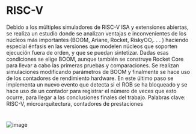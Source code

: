 # RISC-V
Debido a los múltiples simuladores de RISC-V ISA y extensiones abiertas, se realiza
un estudio donde se analizan ventajas e inconvenientes de los núcleos más importantes (BOOM, Ariane, Rocket, RiskyOO,. . . ) haciendo especial énfasis en las versiones que
modelen núcleos que soporten ejecución fuera de orden, y que se puedan sintetizar. Dadas
esas condiciones se elige BOOM, aunque también se construye Rocket Core para llevar a
cabo las primeras pruebas y comparaciones. Se realizan simulaciones modificando parámetros de BOOM y finalmente se hace uso de los contadores de rendimiento hardware.
En este último paso se implementa un nuevo evento que detecta si el ROB se ha bloqueado y se hace uso de un contador para registrar el número de veces que esto ocurre, para
llegar a las conclusiones finales del trabajo.
Palabras clave: RISC-V, microarquitectura, contadores de prestaciones
# 
![image](https://user-images.githubusercontent.com/124218032/226794373-2ec5ac3c-630b-4b37-a0ed-01974e88073c.png)
